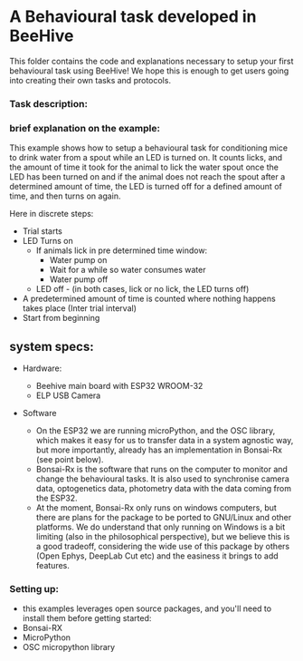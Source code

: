 # A Behavioural task developed in BeeHive

This folder contains the code and explanations necessary to setup your first behavioural task using BeeHive!
We hope this is enough to get users going into creating their own tasks and protocols. 

### Task description:



### brief explanation on the example:
This example shows how to setup a behavioural task for conditioning mice to drink water from a spout while an LED is turned on. It counts licks, and the amount of time it took for the animal to lick the water spout once the LED has been turned on and if the animal does not reach the spout after a determined amount of time, the LED is turned off for a defined amount of time, and then turns on again. 

Here in discrete steps:
- Trial starts
- LED Turns on
  - If animals lick in pre determined time window:
    - Water pump on
    - Wait for a while so water consumes water
    - Water pump off
  - LED off - (in both cases, lick or no lick, the LED turns off)
- A predetermined amount of time is counted where nothing happens takes place (Inter trial interval)
- Start from beginning



## system specs:
- Hardware:
  - Beehive main board with ESP32 WROOM-32
  - ELP USB Camera

- Software
  - On the ESP32 we are running microPython, and the OSC library, which makes it easy for us to transfer data in a system agnostic way, but more importantly, already has an implementation in Bonsai-Rx (see point below).
  -  Bonsai-Rx is the software that runs on the computer to monitor and change the behavioural tasks. It is also used to synchronise camera data, optogenetics data, photometry data with the data coming from the ESP32.
    - At the moment, Bonsai-Rx only runs on windows computers, but there are plans for the package to be ported to GNU/Linux and other platforms. We do understand that only running on Windows is a bit limiting (also in the philosophical perspective), but we believe this is a good tradeoff, considering the wide use of this package by others (Open Ephys, DeepLab Cut etc) and the easiness it brings to add features.   

### Setting up:

- this examples leverages open source packages, and you'll need to install them before getting started:
- Bonsai-RX
- MicroPython
- OSC micropython library

